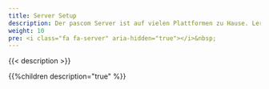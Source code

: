 ```yaml
---
title: Server Setup
description: Der pascom Server ist auf vielen Plattformen zu Hause. Lernen Sie in diesem Abschnitt mehr über verschiedenen Installations- und Upgrademöglichkeiten.
weight: 10
pre: <i class="fa fa-server" aria-hidden="true"></i>&nbsp;
---
```



{{< description >}}

{{%children description="true" %}}
